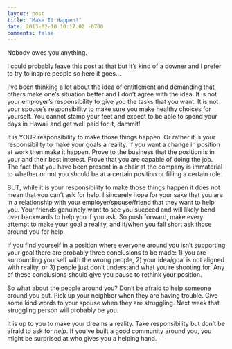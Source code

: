 ```yaml
---
layout: post
title: "Make It Happen!"
date: 2013-02-10 10:17:02 -0700
comments: false
---
```

Nobody owes you anything.

I could probably leave this post at that but it’s kind of a downer and I prefer
to try to inspire people so here it goes…

I’ve been thinking a lot about the idea of entitlement and demanding that
others make one’s situation better and I don’t agree with the idea. It is not
your employer’s responsibility to give you the tasks that you want. It is not
your spouse’s responsibility to make sure you make healthy choices for
yourself. You cannot stamp your feet and expect to be able to spend your days
in Hawaii and get well paid for it, dammit!

It is YOUR responsibility to make those things happen. Or rather it is your
responsibility to make your goals a reality. If you want a change in position
at work then make it happen. Prove to the business that the position is in your
and their best interest. Prove that you are capable of doing the job. The fact
that you have been present in a chair at the company is immaterial to whether
or not you should be at a certain position or filling a certain role.

BUT, while it is your responsibility to make those things happen it does not
mean that you can’t ask for help. I sincerely hope for your sake that you are
in a relationship with your employer/spouse/friend that they want to help you.
Your friends genuinely want to see you succeed and will likely bend over
backwards to help you if you ask. So push forward, make every attempt to make
your goal a reality, and if/when you fall short ask those around you for help.

If you find yourself in a position where everyone around you isn’t supporting
your goal there are probably three conclusions to be made: 1) you are
surrounding yourself with the wrong people, 2) your idea/goal is not aligned
with reality, or 3) people just don’t understand what you’re shooting for. Any
of these conclusions should give you pause to rethink your position.

So what about the people around you? Don’t be afraid to help someone around you
out. Pick up your neighbor when they are having trouble. Give some kind words
to your spouse when they are struggling. Next week that struggling person will
probably be you.

It is up to you to make your dreams a reality. Take responsibility but don’t be
afraid to ask for _help_. If you’ve built a good community around you, you
might be surprised at who gives you a helping hand.
